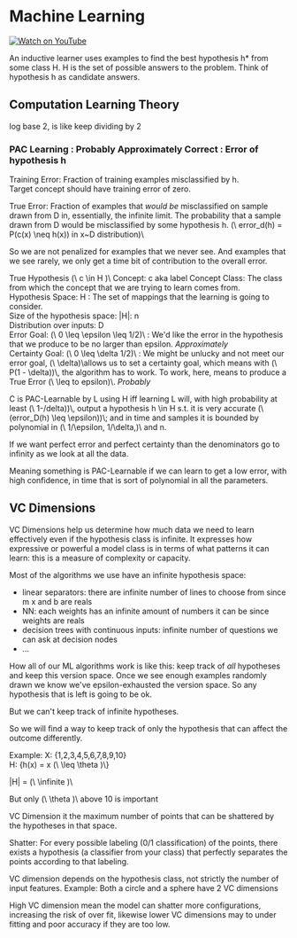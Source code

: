 # Machine Learning

[![Watch on YouTube](https://img.youtube.com/vi/DQWI1kvmwRg/3.jpg)](https://www.youtube.com/watch?v=DQWI1kvmwRg)

An inductive learner uses examples to find the best hypothesis h* from some class H. H is the set of possible answers to the problem. Think of hypothesis h as candidate answers.

## Computation Learning Theory

log base 2, is like keep dividing by 2

### PAC Learning : Probably Approximately Correct : Error of hypothesis h

Training Error: Fraction of training examples misclassified by h.  
Target concept should have training error of zero.

True Error: Fraction of examples that *would be* misclassified on sample drawn from D in, essentially, the infinite limit. The probability that a sample drawn from D would be misclassified by some hypothesis h. 
(\\  error_d(h) = P(c(x) \neq h(x)) in x~D distribution)\\

So we are not penalized for examples that we never see. And examples that we see rarely, we only get a time bit of contribution to the overall error.

True Hypothesis (\\  c \in  H )\\ 
Concept: c aka label
Concept Class: The class from which the concept that we are trying to learn comes from.   
Hypothesis Space: H : The set of mappings that the learning is going to consider.  
Size of the hypothesis space: |H|: n  
Distribution over inputs: D  
Error Goal: (\\  0 \leq \epsilon \leq 1/2)\\ : We'd like the error in the hypothesis that we produce to be no larger than epsilon.  *Approximately*  
Certainty Goal: (\\  0 \leq \delta 1/2)\\ : We might be unlucky and not meet our error goal, (\\  \delta)\\allows us to set a certainty goal, which means with (\\  P(1 - \delta))\\, the algorithm has to work. To work, here, means to produce a True Error (\\  \leq to epsilon)\\. *Probably*

C is PAC-Learnable by L using H iff learning L will, with high probability at least (\\  1-/delta))\\, output a hypothesis h \in H s.t. it is very accurate (\\  (error_D(h) \leq \epsilon))\\; and in time and samples it is bounded by polynomial in (\\  1/\epsilon, 1/\delta,)\\ and n. 

If we want perfect error and perfect certainty than the denominators go to infinity as we look at all the data.

Meaning something is PAC-Learnable if we can learn to get a low error, with high confidence, in time that is sort of polynomial in all the parameters.



## VC Dimensions

VC Dimensions help us determine how much data we need to learn effectively even if the hypothesis class is infinite. It expresses how expressive or powerful a model class is in terms of what patterns it can learn: this is a measure of complexity or capacity. 

Most of the algorithms we use have an infinite hypothesis space:  
- linear separators: there are infinite number of lines to choose from since m x and b are reals  
- NN: each weights has an infinite amount of numbers it can be since weights are reals  
- decision trees with continuous inputs: infinite number of questions we can ask at decision nodes  
- ...

How all of our ML algorithms work is like this: keep track of *all* hypotheses and keep this version space. Once we see enough examples randomly drawn we know we've epsilon-exhausted the version space. So any hypothesis that is left is going to be ok.

But we can't keep track of infinite hypotheses.

So we will find a way to keep track of only the hypothesis that can affect the outcome differently. 

Example:
X: {1,2,3,4,5,6,7,8,9,10}  
H: {h(x) = x (\\ \leq \theta )\\}

|H| = (\\ \infinite )\\

But only (\\ \theta )\\ above 10 is important

VC Dimension it the maximum number of points that can be shattered by the hypotheses in that space.

Shatter: For every possible labeling (0/1 classification) of the points, there exists a hypothesis (a classifier from your class) that perfectly separates the points according to that labeling.

VC dimension depends on the hypothesis class, not strictly the number of input features. Example: Both a circle and a sphere have 2 VC dimensions

High VC dimension mean the model can shatter more configurations, increasing the risk of over fit, likewise lower VC dimensions may to under fitting and poor accuracy if they are too low.

